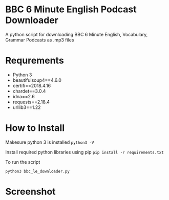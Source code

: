 # BBC 6 Minute English Podcast Downloader

A python script for downloading BBC 6 Minute English, Vocabulary, Grammar Podcasts as .mp3 files

# Requrements 

* Python 3
* beautifulsoup4==4.6.0
* certifi==2018.4.16
* chardet==3.0.4
* idna==2.6
* requests==2.18.4
* urllib3==1.22

# How to Install 

Makesure python 3 is installed 
`python3 -V`

Install required python libraries using pip
`pip install -r requirements.txt`

To run the script 

`python3 bbc_le_downloader.py`


# Screenshot

